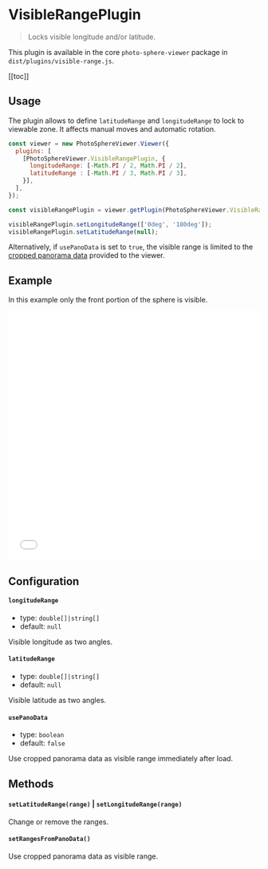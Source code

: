 # VisibleRangePlugin

<ApiButton page="PSV.plugins.VisibleRangePlugin.html"/>

> Locks visible longitude and/or latitude.

This plugin is available in the core `photo-sphere-viewer` package in `dist/plugins/visible-range.js`.

[[toc]]


## Usage

The plugin allows to define `latitudeRange` and `longitudeRange` to lock to viewable zone. It affects manual moves and automatic rotation.

```js
const viewer = new PhotoSphereViewer.Viewer({
  plugins: [
    [PhotoSphereViewer.VisibleRangePlugin, {
      longitudeRange: [-Math.PI / 2, Math.PI / 2],
      latitudeRange : [-Math.PI / 3, Math.PI / 3],
    }],
  ],
});

const visibleRangePlugin = viewer.getPlugin(PhotoSphereViewer.VisibleRangePlugin);

visibleRangePlugin.setLongitudeRange(['0deg', '180deg']);
visibleRangePlugin.setLatitudeRange(null);
```

Alternatively, if `usePanoData` is set to `true`, the visible range is limited to the [cropped panorama data](../guide/adapters/equirectangular.md#cropped-panorama) provided to the viewer.

## Example

In this example only the front portion of the sphere is visible.

<iframe style="width: 100%; height: 500px;" src="//jsfiddle.net/mistic100/m2fw1oLd/embedded/result,js/dark" allowfullscreen="allowfullscreen" frameborder="0"></iframe>


## Configuration

#### `longitudeRange`
- type: `double[]|string[]`
- default: `null`

Visible longitude as two angles.

#### `latitudeRange`
- type: `double[]|string[]`
- default: `null`

Visible latitude as two angles.

#### `usePanoData`
- type: `boolean`
- default: `false`

Use cropped panorama data as visible range immediately after load.


## Methods

#### `setLatitudeRange(range)` | `setLongitudeRange(range)`

Change or remove the ranges.

#### `setRangesFromPanoData()`

Use cropped panorama data as visible range.
